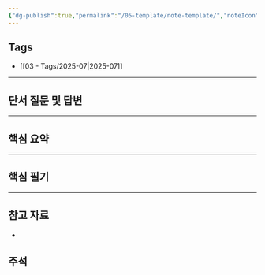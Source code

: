 ```yaml
---
{"dg-publish":true,"permalink":"/05-template/note-template/","noteIcon":""}
---
```


## Tags
- [[03 - Tags/2025-07\|2025-07]]
---
## 단서 질문 및 답변

---
## 핵심 요약

---
## 핵심 필기

---
## 참고 자료
- 
## 주석
